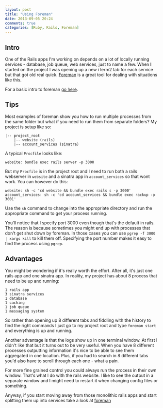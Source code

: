 ```yaml
---
layout: post
title: "Using Foreman"
date: 2013-09-05 20:24
comments: true
categories: [Ruby, Rails, Foreman]
---
```


## Intro

One of the Rails apps I'm working on depends on a lot of locally running
services - database, job queue, web services, just to name a few. When I
started on the project I was opening up a new iTerm2 tab for each service
but that got old real quick. [Foreman](https://github.com/ddollar/foreman)
is a great tool for dealing with situations like this.

For a basic intro to foreman [go here](http://blog.daviddollar.org/2011/05/06/introducing-foreman.html).

## Tips

Most examples of foreman show you how to run multiple processes from the
same folder but what if you need to run them from separate folders? My project
is setup like so:

```
|-- project_root
    |-- website (rails)
    |-- account_services (sinatra)
```

A typical `Procfile` looks like:

```
website: bundle exec rails server -p 3000
```

But my `Procfile` is in the project root and I need to run both a rails webserver
in `website` and a sinatra app in `account_services` so that wont work. You can
however do this:

```
website: sh -c 'cd website && bundle exec rails s -p 3000'
account_services: sh -c 'cd account_services && bundle exec rackup -p 3001'
```

Use the `sh` command to change into the appropriate directory and run the
appropriate command to get your process running.

You'll notice that I specify port 3000 even though that's the default in rails.
The reason
is because sometimes you might end up with processes that don't get shut down by
foreman. In those cases you can use `pgrep -f 3000 | xargs kill` to kill them off.
Specifying the port number makes it easy to find the process using `pgrep`.

## Advantages

You might be wondering if it's really worth the effort. After all, it's just one
rails app and one sinatra app. In reality, my project has about 8
process that need to be up and running:

```
1 rails app
3 sinatra services
1 database
1 caching
1 job queue
1 messaging system
```

So rather than opening up 8 different tabs and fiddling with the history to find
the right commands I just go to my project root and type `foreman start` and
everything is up and running.

Another advantage is that the logs show up in one terminal window. At first I
didn't like that but it turns out to be very useful. When you have 8 different
processes outputting information it's nice to be able to see them aggregated in
one location. Plus, if you had to search in 8 different tabs you'd also have to scroll
through each one - what a pain.

For more fine grained control you could always run the process in their own window.
That's what I do with the rails website. I like to see the output in a separate
window and I might need to restart it when changing config files or something.

Anyway, if you start moving away from those monolithic rails apps and start
splitting them up into services take a look at [foreman](https://github.com/ddollar/foreman)
